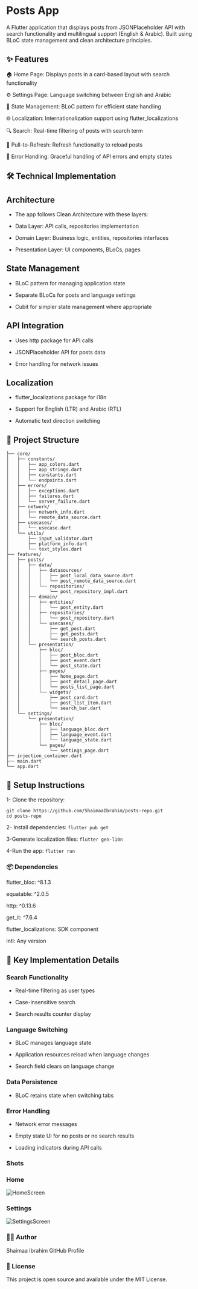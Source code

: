 # Posts App

A Flutter application that displays posts from JSONPlaceholder API with search functionality and multilingual support (English & Arabic). Built using BLoC state management and clean architecture principles.

## ✨ Features
🏠 Home Page: Displays posts in a card-based layout with search functionality

⚙️ Settings Page: Language switching between English and Arabic

🔄 State Management: BLoC pattern for efficient state handling

🌐 Localization: Internationalization support using flutter_localizations

🔍 Search: Real-time filtering of posts with search term

📲 Pull-to-Refresh: Refresh functionality to reload posts

🚨 Error Handling: Graceful handling of API errors and empty states


## 🛠️ Technical Implementation
## Architecture
- The app follows Clean Architecture with these layers:

- Data Layer: API calls, repositories implementation

- Domain Layer: Business logic, entities, repositories interfaces

- Presentation Layer: UI components, BLoCs, pages

## State Management
- BLoC pattern for managing application state

- Separate BLoCs for posts and language settings

- Cubit for simpler state management where appropriate


## API Integration
- Uses http package for API calls

- JSONPlaceholder API for posts data

- Error handling for network issues

## Localization
- flutter_localizations package for i18n

- Support for English (LTR) and Arabic (RTL)

- Automatic text direction switching

## 📁 Project Structure
```lib/
├── core/
│   ├── constants/
│   │   ├── app_colors.dart
│   │   ├── app_strings.dart
│   │   ├── constants.dart
│   │   └── endpoints.dart
│   ├── errors/
│   │   ├── exceptions.dart
│   │   ├── failures.dart
│   │   └── server_failure.dart
│   ├── network/
│   │   ├── network_info.dart
│   │   └── remote_data_source.dart
│   ├── usecases/
│   │   └── usecase.dart
│   └── utils/
│       ├── input_validator.dart
│       ├── platform_info.dart
│       └── text_styles.dart
├── features/
│   ├── posts/
│   │   ├── data/
│   │   │   ├── datasources/
│   │   │   │   ├── post_local_data_source.dart
│   │   │   │   └── post_remote_data_source.dart
│   │   │   └── repositories/
│   │   │       └── post_repository_impl.dart
│   │   ├── domain/
│   │   │   ├── entities/
│   │   │   │   └── post_entity.dart
│   │   │   ├── repositories/
│   │   │   │   └── post_repository.dart
│   │   │   └── usecases/
│   │   │       ├── get_post.dart
│   │   │       ├── get_posts.dart
│   │   │       └── search_posts.dart
│   │   └── presentation/
│   │       ├── bloc/
│   │       │   ├── post_bloc.dart
│   │       │   ├── post_event.dart
│   │       │   └── post_state.dart
│   │       ├── pages/
│   │       │   ├── home_page.dart
│   │       │   ├── post_detail_page.dart
│   │       │   └── posts_list_page.dart
│   │       └── widgets/
│   │           ├── post_card.dart
│   │           ├── post_list_item.dart
│   │           └── search_bar.dart
│   └── settings/
│       └── presentation/
│           ├── bloc/
│           │   ├── language_bloc.dart
│           │   ├── language_event.dart
│           │   └── language_state.dart
│           └── pages/
│               └── settings_page.dart
├── injection_container.dart
├── main.dart
└── app.dart
```

## 🚀 Setup Instructions
1- Clone the repository:
```
git clone https://github.com/ShaimaaIbrahim/posts-repo.git
cd posts-repo
```
2- Install dependencies:
``` flutter pub get ```

3-Generate localization files:
 ``` flutter gen-l10n ```
 
4-Run the app:
``` flutter run ```



### 📦 Dependencies

flutter_bloc: ^8.1.3

equatable: ^2.0.5

http: ^0.13.6

get_it: ^7.6.4

flutter_localizations: SDK component

intl: Any version

## 🔧 Key Implementation Details

### Search Functionality
- Real-time filtering as user types

- Case-insensitive search
  
- Search results counter display

### Language Switching
- BLoC manages language state

- Application resources reload when language changes

- Search field clears on language change

### Data Persistence

- BLoC retains state when switching tabs

### Error Handling
- Network error messages

- Empty state UI for no posts or no search results

- Loading indicators during API calls

 ### Shots
 ### Home
![HomeScreen](./shots/home.png)

### Settings
![SettingsScreen](./shots/setting.png)


### 👩‍💻 Author
Shaimaa Ibrahim
GitHub Profile

### 📄 License
This project is open source and available under the MIT License.

